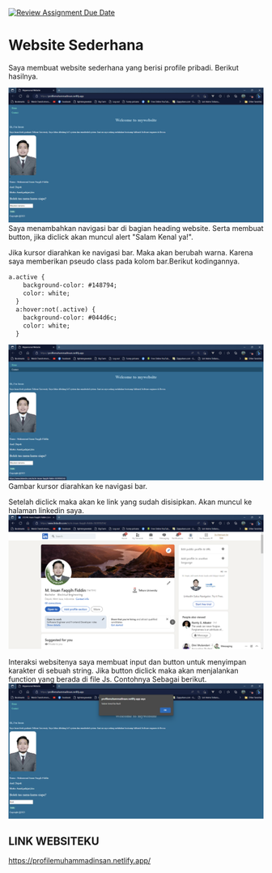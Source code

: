 [![Review Assignment Due Date](https://classroom.github.com/assets/deadline-readme-button-24ddc0f5d75046c5622901739e7c5dd533143b0c8e959d652212380cedb1ea36.svg)](https://classroom.github.com/a/l9v8sNrv)

# Website Sederhana
Saya membuat website sederhana yang berisi profile pribadi. Berikut hasilnya.

![Screenshotwebsite](foto/screenshot%20terbaru.png)
Saya menambahkan navigasi bar di bagian heading website. Serta membuat button, jika diclick akan muncul alert "Salam Kenal ya!".

Jika kursor diarahkan ke navigasi bar. Maka akan berubah warna. Karena saya memberikan pseudo class pada kolom bar.Berikut kodingannya.
```
a.active {
    background-color: #148794;
    color: white;
  }
  a:hover:not(.active) {
    background-color: #044d6c;
    color: white;
  }
```
![Screenshot navbar](foto/Screenshot%20navigasibar.png)
Gambar kursor diarahkan ke navigasi bar.

Setelah diclick maka akan ke link yang sudah disisipkan. Akan muncul ke halaman linkedin saya.
![Screenshot beranda linkedin saya](foto/Screenshot%20linkedin.png)

Interaksi websitenya saya membuat input dan button untuk menyimpan karakter di sebuah string. Jika button diclick maka akan menjalankan function yang berada di file Js. Contohnya Sebagai berikut.
![Screenshot alert](foto/Screenshot%20alert.png)

## LINK WEBSITEKU
https://profilemuhammadinsan.netlify.app/

